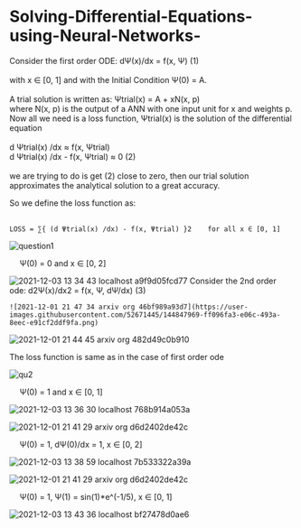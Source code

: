 # Solving-Differential-Equations-using-Neural-Networks-

Consider the first order ODE: 
 	dΨ(x)/dx = f(x, Ψ)   (1)
 </br> </br>
with x ∈ [0, 1] and with the Initial Condition Ψ(0) = A. </br> </br>
A trial solution is written as:  Ψtrial(x) = A + xN(x, p) </br>
where N(x, p) is the output of a ANN with one input unit for x and weights p.  </br>
Now all we need is a loss function, Ψtrial(x) is the solution of the differential equation </br> </br>
	d Ψtrial(x) /dx ≈ f(x, Ψtrial) </br>
 d Ψtrial(x) /dx - f(x, Ψtrial) ≈ 0  (2)  </br></br>
 we are trying to do is get (2) close to zero, then our trial solution approximates the analytical solution to a great accuracy.</br>

So we define the loss function as:</br></br>
	
	LOSS = ∑{ (d Ψtrial(x) /dx) - f(x, Ψtrial) }2    for all x ∈ [0, 1]



![question1](https://user-images.githubusercontent.com/52671445/144845678-7f79dba2-0ef6-4049-8a48-52c5e3ebcba5.jpg)
<p>&emsp; Ψ(0) = 0 and x ∈ [0, 2]</p>

![2021-12-03 13 34 43 localhost a9f9d05fcd77](https://user-images.githubusercontent.com/52671445/144845699-74492e0d-fbcb-4ee6-b8f6-d87f75329301.png)
Consider the 2nd order ode:
 	d2Ψ(x)/dx2 = f(x, Ψ, dΨ/dx) (3)
	
	![2021-12-01 21 47 34 arxiv org 46bf989a93d7](https://user-images.githubusercontent.com/52671445/144847969-ff096fa3-e06c-493a-8eec-e91cf2ddf9fa.png)

 ![2021-12-01 21 44 45 arxiv org 482d49c0b910](https://user-images.githubusercontent.com/52671445/144847972-6782f59a-6db6-46f1-a2e1-07121ced0b39.png)

 
The loss function is same as in the case of first order ode


![qu2](https://user-images.githubusercontent.com/52671445/144846039-b05a72bb-7eff-419a-bea2-84f191df98c5.jpg)
<p>&emsp; Ψ(0) = 1 and x ∈ [0, 1]</p>
 

![2021-12-03 13 36 30 localhost 768b914a053a](https://user-images.githubusercontent.com/52671445/144846051-1c3eb64c-2f6e-42ad-a89d-65e380f2d78c.png)


![2021-12-01 21 41 29 arxiv org d6d2402de42c](https://user-images.githubusercontent.com/52671445/144846131-77d16208-d9be-4a0e-99d3-dd0513e63bc4.png)
<p>&emsp; Ψ(0) = 1, dΨ(0)/dx = 1, x ∈ [0, 2]</p>



![2021-12-03 13 38 59 localhost 7b533322a39a](https://user-images.githubusercontent.com/52671445/144846155-304e11ba-72c6-4d68-983c-6f113eaef24f.png)


![2021-12-01 21 41 29 arxiv org d6d2402de42c](https://user-images.githubusercontent.com/52671445/144846167-ef1fc5c3-81d6-4882-9298-f12a0ce6c295.png)
<p>&emsp; Ψ(0) = 1, Ψ(1) = sin(1)*e^(-1/5), x ∈ [0, 1]</p>


![2021-12-03 13 43 36 localhost bf27478d0ae6](https://user-images.githubusercontent.com/52671445/144846168-8bdd144c-9f2c-449b-9e11-beb35693f369.png)
